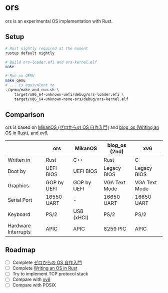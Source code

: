 # ors

ors is an experimental OS implementation with Rust.

## Setup

```bash
# Rust nightly required at the moment
rustup default nightly

# Build ors-loader.efi and ors-kernel.elf
make

# Run on QEMU
make qemu
# ... is equivalent to
./qemu/make_and_run.sh \
    target/x86_64-unknown-uefi/debug/ors-loader.efi \
    target/x86_64-unknown-none-ors/debug/ors-kernel.elf
```

## Comparison

ors is based on [MikanOS (ゼロからの OS 自作入門)](https://www.amazon.co.jp/gp/product/B08Z3MNR9J) and [blog_os (Writing an OS in Rust)](https://os.phil-opp.com/), and [xv6](https://github.com/mit-pdos/xv6-public).

|                     | ors         | MikanOS     | blog_os (2nd) | xv6           |
| ------------------- | ----------- | ----------- | ------------- | ------------- |
| Written in          | Rust        | C++         | Rust          | C             |
| Boot by             | UEFI BIOS   | UEFI BIOS   | Legacy BIOS   | Legacy BIOS   |
| Graphics            | GOP by UEFI | GOP by UEFI | VGA Text Mode | VGA Text Mode |
| Serial Port         | 16550 UART  | -           | 16650 UART    | 16650 UART    |
| Keyboard            | PS/2        | USB (xHCI)  | PS/2          | PS/2          |
| Hardware Interrupts | APIC        | APIC        | 8259 PIC      | APIC          |

## Roadmap

- [ ] Complete [ゼロからの OS 自作入門](https://www.amazon.co.jp/gp/product/B08Z3MNR9J)
- [ ] Complete [Writing an OS in Rust](https://os.phil-opp.com/)
- [ ] Try to implement TCP protocol stack
- [ ] Compare with [xv6](https://github.com/mit-pdos/xv6-public)
- [ ] Compare with POSIX
